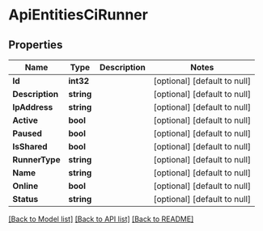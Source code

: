 # ApiEntitiesCiRunner

## Properties
Name | Type | Description | Notes
------------ | ------------- | ------------- | -------------
**Id** | **int32** |  | [optional] [default to null]
**Description** | **string** |  | [optional] [default to null]
**IpAddress** | **string** |  | [optional] [default to null]
**Active** | **bool** |  | [optional] [default to null]
**Paused** | **bool** |  | [optional] [default to null]
**IsShared** | **bool** |  | [optional] [default to null]
**RunnerType** | **string** |  | [optional] [default to null]
**Name** | **string** |  | [optional] [default to null]
**Online** | **bool** |  | [optional] [default to null]
**Status** | **string** |  | [optional] [default to null]

[[Back to Model list]](../README.md#documentation-for-models) [[Back to API list]](../README.md#documentation-for-api-endpoints) [[Back to README]](../README.md)


